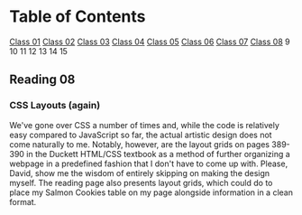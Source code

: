 # Table of Contents

[Class 01](class-01.md)
[Class 02](class-02.md)
[Class 03](class-03.md)
[Class 04](class-04.md)
[Class 05](class-05.md)
[Class 06](class-06.md)
[Class 07](class-07.md)
[Class 08](class-08.md)
9
10
11
12
13
14
15

## Reading 08

### CSS Layouts (again)

We've gone over CSS a number of times and, while the code is relatively easy compared to JavaScript so far, the actual artistic design does not come naturally to me. Notably, however, are the layout grids on pages 389-390 in the Duckett HTML/CSS textbook as a method of further organizing a webpage in a predefined fashion that I don't have to come up with. Please, David, show me the wisdom of entirely skipping on making the design myself. The reading page also presents layout grids, which could do to place my Salmon Cookies table on my page alongside information in a clean format.